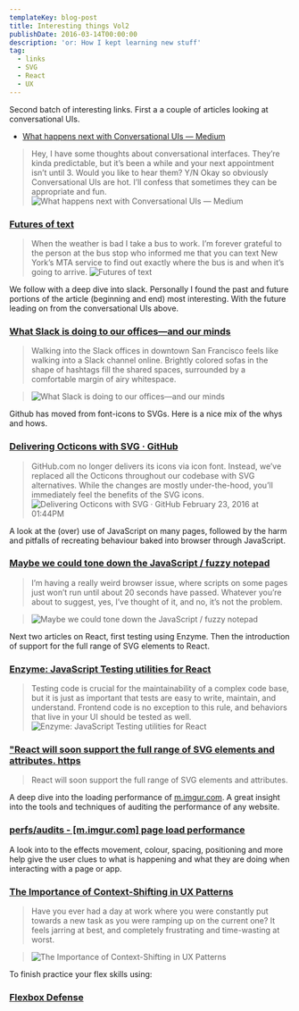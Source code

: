 ```yaml
---
templateKey: blog-post
title: Interesting things Vol2
publishDate: 2016-03-14T00:00:00
description: 'or: How I kept learning new stuff'
tag:
  - links
  - SVG
  - React
  - UX
---
```


Second batch of interesting links. First a a couple of articles looking at conversational UIs.

- [What happens next with Conversational UIs — Medium](https://medium.com/@cennydd/what-happens-next-with-conversational-uis-b9e4699541d5#.aylcbwywk)

> Hey, I have some thoughts about conversational interfaces. They’re kinda predictable, but it’s been a while and your next appointment isn’t until 3. Would you like to hear them? Y/N Okay so obviously Conversational UIs are hot. I’ll confess that sometimes they can be appropriate and fun.
> ![What happens next with Conversational UIs — Medium](https://res.cloudinary.com/lazydayed/image/upload/v1549879906/Devtings/interesting_things_vol_2/1starlCRHy6_c-0tSZOzv9fs-qg.jpg)

### [Futures of text](http://whoo.ps/2015/02/23/futures-of-text)

> When the weather is bad I take a bus to work. I’m forever grateful to the person at the bus stop who informed me that you can text New York’s MTA service to find out exactly where the bus is and when it’s going to arrive.
> ![Futures of text](https://res.cloudinary.com/lazydayed/image/upload/v1549879907/Devtings/interesting_things_vol_2/bus-time.gif)

We follow with a deep dive into slack. Personally I found the past and future portions of the article (beginning and end) most interesting. With the future leading on from the conversational UIs above.

### [What Slack is doing to our offices—and our minds](http://arstechnica.com/information-technology/2016/03/what-slack-is-doing-to-our-offices-and-our-minds/?utm_source=SitePoint&utm_medium=email&utm_campaign=Versioning)

> Walking into the Slack offices in downtown San Francisco feels like walking into a Slack channel online. Brightly colored sofas in the shape of hashtags fill the shared spaces, surrounded by a comfortable margin of airy whitespace.

> ![What Slack is doing to our offices—and our minds](https://res.cloudinary.com/lazydayed/image/upload/v1549879906/Devtings/interesting_things_vol_2/SlackOffice1-640x427.jpg)

Github has moved from font-icons to SVGs. Here is a nice mix of the whys and hows.

### [Delivering Octicons with SVG · GitHub](https://github.com/blog/2112-delivering-octicons-with-svg?utm_source=SitePoint&utm_medium=email&utm_campaign=Versioning)

> GitHub.com no longer delivers its icons via icon font. Instead, we’ve replaced all the Octicons throughout our codebase with SVG alternatives. While the changes are mostly under-the-hood, you’ll immediately feel the benefits of the SVG icons.
> ![Delivering Octicons with SVG · GitHub](https://res.cloudinary.com/lazydayed/image/upload/v1549879906/Devtings/interesting_things_vol_2/5c79d3ee-d4a1-11e5-89f4-aeb7c86a0c65.png)
> February 23, 2016 at 01:44PM

A look at the (over) use of JavaScript on many pages, followed by the harm and pitfalls of recreating behaviour baked into browser through JavaScript.

### [Maybe we could tone down the JavaScript / fuzzy notepad](https://eev.ee/blog/2016/03/06/maybe-we-could-tone-down-the-javascript/)

> I’m having a really weird browser issue, where scripts on some pages just won’t run until about 20 seconds have passed. Whatever you’re about to suggest, yes, I’ve thought of it, and no, it’s not the problem.

> ![Maybe we could tone down the JavaScript / fuzzy notepad](https://res.cloudinary.com/lazydayed/image/upload/v1549879907/Devtings/interesting_things_vol_2/broken-twitter-areas.png)

Next two articles on React, first testing using Enzyme. Then the introduction of support for the full range of SVG elements to React.

### [Enzyme: JavaScript Testing utilities for React](https://medium.com/airbnb-engineering/enzyme-javascript-testing-utilities-for-react-a417e5e5090f#.xlaxay91n)

> Testing code is crucial for the maintainability of a complex code base, but it is just as important that tests are easy to write, maintain, and understand. Frontend code is no exception to this rule, and behaviors that live in your UI should be tested as well.
> ![Enzyme: JavaScript Testing utilities for React](https://res.cloudinary.com/lazydayed/image/upload/v1549879906/Devtings/interesting_things_vol_2/1starpu9U8EYL3KGrgvapyp1pSg.png)

### ["React will soon support the full range of SVG elements and attributes. https](https://twitter.com/SVGWeekly/status/707060006999318528?s=09)

> React will soon support the full range of SVG elements and attributes.

A deep dive into the loading performance of [m.imgur.com](httpd://m.imgur.com). A great insight into the tools and techniques of auditing the performance of any website.

### [perfs/audits - [m.imgur.com] page load performance](https://github.com/perfs/audits/issues/1)

A look into to the effects movement, colour, spacing, positioning and more help give the user clues to what is happening and what they are doing when interacting with a page or app.

### [The Importance of Context-Shifting in UX Patterns](https://css-tricks.com/the-importance-of-context-shifting-in-ux-patterns/)

> Have you ever had a day at work where you were constantly put towards a new task as you were ramping up on the current one? It feels jarring at best, and completely frustrating and time-wasting at worst.

> ![The Importance of Context-Shifting in UX Patterns](https://res.cloudinary.com/lazydayed/image/upload/v1549879906/Devtings/interesting_things_vol_2/transformicons.gif)

To finish practice your flex skills using:

### [Flexbox Defense](http://www.flexboxdefense.com/?utm_source=SitePoint&utm_medium=email&utm_campaign=Versioning)
